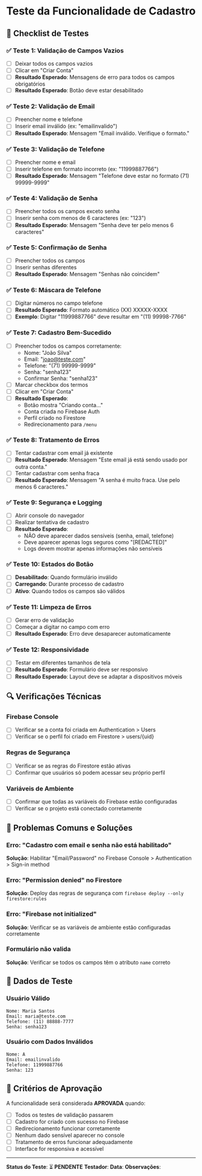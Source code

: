 # Teste da Funcionalidade de Cadastro

## 🧪 Checklist de Testes

### ✅ **Teste 1: Validação de Campos Vazios**

- [ ] Deixar todos os campos vazios
- [ ] Clicar em "Criar Conta"
- [ ] **Resultado Esperado**: Mensagens de erro para todos os campos obrigatórios
- [ ] **Resultado Esperado**: Botão deve estar desabilitado

### ✅ **Teste 2: Validação de Email**

- [ ] Preencher nome e telefone
- [ ] Inserir email inválido (ex: "emailinvalido")
- [ ] **Resultado Esperado**: Mensagem "Email inválido. Verifique o formato."

### ✅ **Teste 3: Validação de Telefone**

- [ ] Preencher nome e email
- [ ] Inserir telefone em formato incorreto (ex: "11999887766")
- [ ] **Resultado Esperado**: Mensagem "Telefone deve estar no formato (71) 99999-9999"

### ✅ **Teste 4: Validação de Senha**

- [ ] Preencher todos os campos exceto senha
- [ ] Inserir senha com menos de 6 caracteres (ex: "123")
- [ ] **Resultado Esperado**: Mensagem "Senha deve ter pelo menos 6 caracteres"

### ✅ **Teste 5: Confirmação de Senha**

- [ ] Preencher todos os campos
- [ ] Inserir senhas diferentes
- [ ] **Resultado Esperado**: Mensagem "Senhas não coincidem"

### ✅ **Teste 6: Máscara de Telefone**

- [ ] Digitar números no campo telefone
- [ ] **Resultado Esperado**: Formato automático (XX) XXXXX-XXXX
- [ ] **Exemplo**: Digitar "11999887766" deve resultar em "(11) 99998-7766"

### ✅ **Teste 7: Cadastro Bem-Sucedido**

- [ ] Preencher todos os campos corretamente:
  - Nome: "João Silva"
  - Email: "joao@teste.com"
  - Telefone: "(71) 99999-9999"
  - Senha: "senha123"
  - Confirmar Senha: "senha123"
- [ ] Marcar checkbox dos termos
- [ ] Clicar em "Criar Conta"
- [ ] **Resultado Esperado**:
  - Botão mostra "Criando conta..."
  - Conta criada no Firebase Auth
  - Perfil criado no Firestore
  - Redirecionamento para `/menu`

### ✅ **Teste 8: Tratamento de Erros**

- [ ] Tentar cadastrar com email já existente
- [ ] **Resultado Esperado**: Mensagem "Este email já está sendo usado por outra conta."
- [ ] Tentar cadastrar com senha fraca
- [ ] **Resultado Esperado**: Mensagem "A senha é muito fraca. Use pelo menos 6 caracteres."

### ✅ **Teste 9: Segurança e Logging**

- [ ] Abrir console do navegador
- [ ] Realizar tentativa de cadastro
- [ ] **Resultado Esperado**:
  - NÃO deve aparecer dados sensíveis (senha, email, telefone)
  - Deve aparecer apenas logs seguros como "[REDACTED]"
  - Logs devem mostrar apenas informações não sensíveis

### ✅ **Teste 10: Estados do Botão**

- [ ] **Desabilitado**: Quando formulário inválido
- [ ] **Carregando**: Durante processo de cadastro
- [ ] **Ativo**: Quando todos os campos são válidos

### ✅ **Teste 11: Limpeza de Erros**

- [ ] Gerar erro de validação
- [ ] Começar a digitar no campo com erro
- [ ] **Resultado Esperado**: Erro deve desaparecer automaticamente

### ✅ **Teste 12: Responsividade**

- [ ] Testar em diferentes tamanhos de tela
- [ ] **Resultado Esperado**: Formulário deve ser responsivo
- [ ] **Resultado Esperado**: Layout deve se adaptar a dispositivos móveis

## 🔍 Verificações Técnicas

### **Firebase Console**

- [ ] Verificar se a conta foi criada em Authentication > Users
- [ ] Verificar se o perfil foi criado em Firestore > users/{uid}

### **Regras de Segurança**

- [ ] Verificar se as regras do Firestore estão ativas
- [ ] Confirmar que usuários só podem acessar seu próprio perfil

### **Variáveis de Ambiente**

- [ ] Confirmar que todas as variáveis do Firebase estão configuradas
- [ ] Verificar se o projeto está conectado corretamente

## 🚨 Problemas Comuns e Soluções

### **Erro: "Cadastro com email e senha não está habilitado"**

**Solução**: Habilitar "Email/Password" no Firebase Console > Authentication > Sign-in method

### **Erro: "Permission denied" no Firestore**

**Solução**: Deploy das regras de segurança com `firebase deploy --only firestore:rules`

### **Erro: "Firebase not initialized"**

**Solução**: Verificar se as variáveis de ambiente estão configuradas corretamente

### **Formulário não valida**

**Solução**: Verificar se todos os campos têm o atributo `name` correto

## 📱 Dados de Teste

### **Usuário Válido**

```
Nome: Maria Santos
Email: maria@teste.com
Telefone: (11) 88888-7777
Senha: senha123
```

### **Usuário com Dados Inválidos**

```
Nome: A
Email: emailinvalido
Telefone: 11999887766
Senha: 123
```

## 🎯 Critérios de Aprovação

A funcionalidade será considerada **APROVADA** quando:

- [ ] Todos os testes de validação passarem
- [ ] Cadastro for criado com sucesso no Firebase
- [ ] Redirecionamento funcionar corretamente
- [ ] Nenhum dado sensível aparecer no console
- [ ] Tratamento de erros funcionar adequadamente
- [ ] Interface for responsiva e acessível

---

**Status do Teste**: ⏳ **PENDENTE**
**Testador**:
**Data**:
**Observações**:
